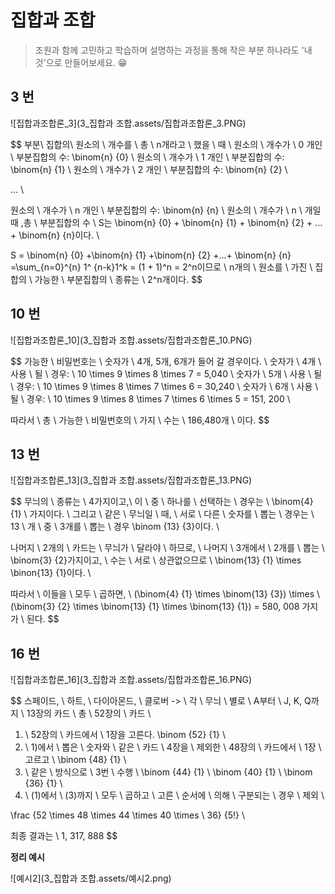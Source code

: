 # 집합과 조합

> 조원과 함께 고민하고 학습하며 설명하는 과정을 통해 작은 부분 하나라도 '내 것'으로 만들어보세요. 😁



## 3 번

![집합과조합론_3](3_집합과 조합.assets/집합과조합론_3.PNG)

$$
부분\ 집합의\ 원소의 \ 개수를 \ 총 \ n개라고 \ 했을 \ 때 \\
원소의 \ 개수가 \ 0 개인 \ 부분집합의 수: \binom{n} {0} \\
원소의 \ 개수가 \ 1 개인 \ 부분집합의 수: \binom{n} {1} \\
원소의 \ 개수가 \ 2 개인 \ 부분집합의 수: \binom{n} {2} \\

... \\

원소의 \ 개수가 \ n 개인 \ 부분집합의 수: \binom{n} {n} \\
원소의 \ 개수가 \ n \ 개일 때 ,총 \ 부분집합의 수 \ S는 \binom{n} {0} + \binom{n} {1} + \binom{n} {2} + ... + \binom{n} {n}이다. \\ 

S = \binom{n} {0} +\binom{n} {1} +\binom{n} {2} +...+ \binom{n} {n} =\sum_{n=0}^{n} 1^ {n-k}1^k = (1 + 1)^n = 2^n이므로 \ n개의 \ 원소를 \ 가진 \ 집합의 \ 가능한 \ 부분집합의 \ 종류는 \ 2^n개이다.
$$






## 10 번

![집합과조합론_10](3_집합과 조합.assets/집합과조합론_10.PNG)

$$
가능한 \ 비밀번호는 \ 숫자가 \ 4개, 5개, 6개가 들어 갈 경우이다. \\ 
숫자가 \ 4개 \ 사용 \ 될 \ 경우: \ 10 \times 9 \times 8 \times 7 = 5,040 \\
숫자가 \ 5개 \ 사용 \ 될 \ 경우: \ 10 \times 9 \times 8 \times 7 \times 6 = 30,240 \\
숫자가 \ 6개 \ 사용 \ 될 \ 경우: \ 10 \times 9 \times 8 \times 7 \times 6 \times 5 = 151, 200 \\

따라서 \ 총 \ 가능한 \ 비밀번호의 \ 가지 \ 수는 \ 186,480개 \ 이다.
$$




## 13 번

![집합과조합론_13](3_집합과 조합.assets/집합과조합론_13.PNG)

$$
무늬의 \ 종류는 \ 4가지이고,\ 이 \ 중 \ 하나를 \ 선택하는 \ 경우는 \ \binom{4} {1} \ 가지이다. \\
그리고 \ 같은 \ 무늬일 \ 때, \ 서로 \ 다른 \ 숫자를 \ 뽑는 \ 경우는 \ 13 \ 개 \ 중 \ 3개를 \ 뽑는 \ 경우 \binom {13} {3}이다. \\

나머지 \ 2개의 \ 카드는 \ 무늬가 \ 달라야 \ 하므로, \ 나머지 \ 3개에서 \ 2개를 \ 뽑는 \ \binom{3} {2}가지이고, \ 수는 \ 서로 \ 상관없으므로 \ \binom{13} {1} \times \binon{13} {1}이다. \\

따라서 \ 이들을 \ 모두 \ 곱하면, \\
(\binom{4} {1} \times \binom{13} {3}) \times \ (\binom{3} {2} \times \binom{13} {1} \times \binom{13} {1}) = 580, 008 가지가 \ 된다.
$$




## 16 번

![집합과조합론_16](3_집합과 조합.assets/집합과조합론_16.PNG)

$$
스페이드, \ 하트, \ 다이아몬드, \ 클로버 -> \ 각 \ 무늬 \ 별로 \ A부터 \ J, K, Q까지 \ 13장의 카드 \\ 총 \ 52장의 \ 카드 \\

1) \ 52장의 \ 카드에서 \ 1장을 고른다. \binom {52} {1} \\
2) \ 1)에서 \ 뽑은 \ 숫자와 \ 같은 \ 카드 \ 4장을 \ 제외한 \ 48장의 \ 카드에서 \ 1장 \ 고르고 \ \binom {48} {1} \\ 
3) \ 같은 \ 방식으로 \ 3번 \ 수행 \ \binom {44} {1} \ \binom {40} {1} \ \binom {36} {1} \\
4) \ (1)에서 \ (3)까지 \ 모두 \ 곱하고 \ 고른 \ 순서에 \ 의해 \ 구분되는 \ 경우 \ 제외 \\

\frac {52 \times 48 \times 44 \times 40 \times \ 36} {5!} \\

최종 결과는 \ 1, 317, 888
$$








**정리 예시**

![예시2](3_집합과 조합.assets/예시2.png)